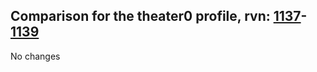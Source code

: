 ## Comparison for the theater0 profile, rvn: [1137](https://github.com/PRO100KatYT/FortniteProfileRevisions/tree/main/profiles/theater0/1137%20theater0.json)-[1139](https://github.com/PRO100KatYT/FortniteProfileRevisions/tree/main/profiles/theater0/1139%20theater0.json)

No changes
